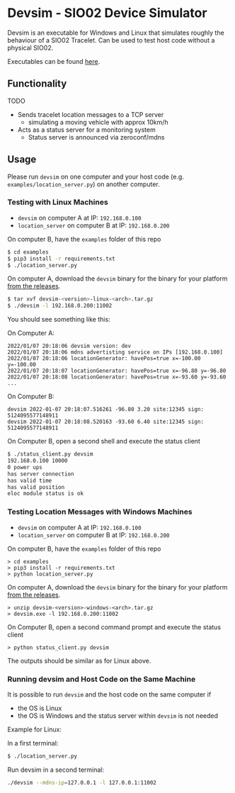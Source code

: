 # Devsim - SIO02 Device Simulator

Devsim is an executable for Windows and Linux that simulates roughly the behaviour of a SIO02 Tracelet.
Can be used to test host code without a physical SIO02.

Executables can be found [here](https://github.com/ci4rail/SIO02_host/releases).

## Functionality

TODO
* Sends tracelet location messages to a TCP server
    * simulating a moving vehicle with approx 10km/h
* Acts as a status server for a monitoring system
    * Status server is announced via zeroconf/mdns

## Usage

Please run `devsim` on one computer and your host code (e.g. `examples/location_server.py`) on another computer.


### Testing with Linux Machines

* `devsim` on computer A at IP: `192.168.0.100`
* `location_server` on computer B at IP: `192.168.0.200`

On computer B, have the `examples` folder of this repo

```bash
$ cd examples
$ pip3 install -r requirements.txt
$ ./location_server.py
```

On computer A, download the `devsim` binary for the binary for your platform [from the releases](https://github.com/ci4rail/SIO02_host/releases).

```bash
$ tar xvf devsim-<version>-linux-<arch>.tar.gz
$ ./devsim -l 192.168.0.200:11002
```

You should see something like this:

On Computer A:
```
2022/01/07 20:18:06 devsim version: dev
2022/01/07 20:18:06 mdns advertisting service on IPs [192.168.0.100]
2022/01/07 20:18:06 locationGenerator: havePos=true x=-100.00 y=-100.00
2022/01/07 20:18:07 locationGenerator: havePos=true x=-96.80 y=-96.80
2022/01/07 20:18:08 locationGenerator: havePos=true x=-93.60 y=-93.60
...
```

On Computer B:
```
devsim 2022-01-07 20:18:07.516261 -96.80 3.20 site:12345 sign: 5124095577148911
devsim 2022-01-07 20:18:08.520163 -93.60 6.40 site:12345 sign: 5124095577148911
```

On Computer B, open a second shell and execute the status client

```bash
$ ./status_client.py devsim
192.168.0.100 10000
0 power ups
has server connection
has valid time
has valid position
eloc module status is ok
```

### Testing Location Messages with Windows Machines

* `devsim` on computer A at IP: `192.168.0.100`
* `location_server` on computer B at IP: `192.168.0.200`

On computer B, have the `examples` folder of this repo

```
> cd examples
> pip3 install -r requirements.txt
> python location_server.py
```

On computer A, download the `devsim` binary for the binary for your platform [from the releases](https://github.com/ci4rail/SIO02_host/releases).

```
> unzip devsim-<version>-windows-<arch>.tar.gz
> devsim.exe -l 192.168.0.200:11002
```

On Computer B, open a second command prompt and execute the status client

```
> python status_client.py devsim
```

The outputs should be similar as for Linux above.

### Running devsim and Host Code on the Same Machine

It is possible to  run `devsim` and the host code on the same computer if
* the OS is Linux
* the OS is Windows and the status server within `devsim` is not needed

Example for Linux:

In a first terminal:
```bash
$ ./location_server.py
```
Run devsim in a second terminal:
```bash
./devsim --mdns-ip=127.0.0.1 -l 127.0.0.1:11002
```
